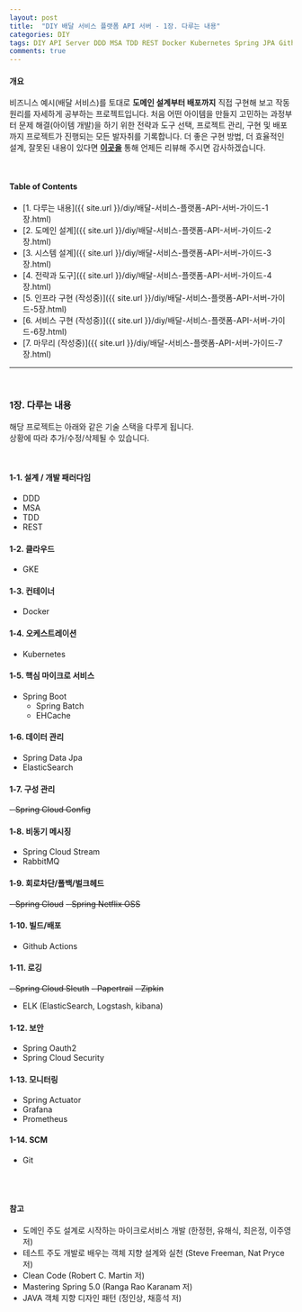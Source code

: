 ```yaml
---
layout: post
title:  "DIY 배달 서비스 플랫폼 API 서버 - 1장. 다루는 내용"
categories: DIY
tags: DIY API Server DDD MSA TDD REST Docker Kubernetes Spring JPA Github-Actions CI/CD
comments: true
---
```


#### 개요

비즈니스 예시(배달 서비스)를 토대로 **도메인 설계부터 배포까지** 
직접 구현해 보고 작동 원리를 자세하게 공부하는 프로젝트입니다. 
처음 어떤 아이템을 만들지 고민하는 과정부터 문제 해결(아이템 개발)을 하기 위한 전략과 도구 선택, 
프로젝트 관리, 구현 및 배포까지 프로젝트가 진행되는 모든 발자취를 기록합니다. 
더 좋은 구현 방법, 더 효율적인 설계, 잘못된 내용이 있다면 **[이곳을](https://github.com/cholnh/delivery-platform-server-guide/issues)** 
통해 언제든 리뷰해 주시면 감사하겠습니다.

<br/>

#### Table of Contents

- [1. 다루는 내용]({{ site.url }}/diy/배달-서비스-플랫폼-API-서버-가이드-1장.html)
- [2. 도메인 설계]({{ site.url }}/diy/배달-서비스-플랫폼-API-서버-가이드-2장.html)
- [3. 시스템 설계]({{ site.url }}/diy/배달-서비스-플랫폼-API-서버-가이드-3장.html)
- [4. 전략과 도구]({{ site.url }}/diy/배달-서비스-플랫폼-API-서버-가이드-4장.html)
- [5. 인프라 구현 (작성중)]({{ site.url }}/diy/배달-서비스-플랫폼-API-서버-가이드-5장.html)
- [6. 서비스 구현 (작성중)]({{ site.url }}/diy/배달-서비스-플랫폼-API-서버-가이드-6장.html)
- [7. 마무리 (작성중)]({{ site.url }}/diy/배달-서비스-플랫폼-API-서버-가이드-7장.html)

<hr/><br/>

### 1장. 다루는 내용
해당 프로젝트는 아래와 같은 기술 스택을 다루게 됩니다.  
상황에 따라 추가/수정/삭제될 수 있습니다.

<br/>

#### 1-1. 설계 / 개발 패러다임
- DDD
- MSA
- TDD
- REST

#### 1-2. 클라우드
- GKE

#### 1-3. 컨테이너
- Docker

#### 1-4. 오케스트레이션
- Kubernetes

#### 1-5. 핵심 마이크로 서비스
- Spring Boot
    + Spring Batch
    + EHCache

#### 1-6. 데이터 관리
- Spring Data Jpa
- ElasticSearch

#### 1-7. 구성 관리
~~- Spring Cloud Config~~

#### 1-8. 비동기 메시징
- Spring Cloud Stream
- RabbitMQ

#### 1-9. 회로차단/폴백/벌크헤드
~~- Spring Cloud~~
~~- Spring Netflix OSS~~

#### 1-10. 빌드/배포
- Github Actions

#### 1-11. 로깅
~~- Spring Cloud Sleuth~~
~~- Papertrail~~
~~- Zipkin~~
- ELK (ElasticSearch, Logstash, kibana)

#### 1-12. 보안
- Spring Oauth2
- Spring Cloud Security

#### 1-13. 모니터링
- Spring Actuator
- Grafana
- Prometheus

#### 1-14. SCM
- Git

<br/><br/>



#### 참고

- 도메인 주도 설계로 시작하는 마이크로서비스 개발 (한정헌, 유해식, 최은정, 이주영 저)
- 테스트 주도 개발로 배우는 객체 지향 설계와 실천 (Steve Freeman, Nat Pryce 저)
- Clean Code (Robert C. Martin 저)
- Mastering Spring 5.0 (Ranga Rao Karanam 저)
- JAVA 객체 지향 디자인 패턴 (정인상, 채흥석 저)
